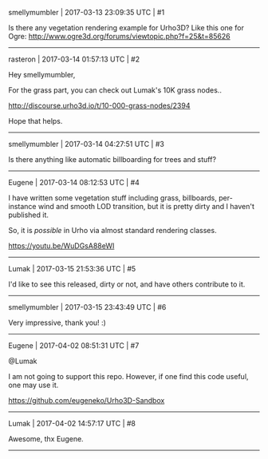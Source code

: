 smellymumbler | 2017-03-13 23:09:35 UTC | #1

Is there any vegetation rendering example for Urho3D? Like this one for Ogre: http://www.ogre3d.org/forums/viewtopic.php?f=25&t=85626

-------------------------

rasteron | 2017-03-14 01:57:13 UTC | #2

Hey smellymumbler,

For the grass part, you can check out Lumak's  10K grass nodes..

http://discourse.urho3d.io/t/10-000-grass-nodes/2394

Hope that helps.

-------------------------

smellymumbler | 2017-03-14 04:27:51 UTC | #3

Is there anything like automatic billboarding for trees and stuff?

-------------------------

Eugene | 2017-03-14 08:12:53 UTC | #4

I have written some vegetation stuff including grass, billboards, per-instance wind and smooth LOD transition, but it is pretty dirty and I haven't published it.

So, it is _possible_ in Urho via almost standard rendering classes.

https://youtu.be/WuDGsA88eWI

-------------------------

Lumak | 2017-03-15 21:53:36 UTC | #5

I'd like to see this released, dirty or not, and have others contribute to it.

-------------------------

smellymumbler | 2017-03-15 23:43:49 UTC | #6

Very impressive, thank you! :)

-------------------------

Eugene | 2017-04-02 08:51:31 UTC | #7

@Lumak

I am not going to support this repo.
However, if one find this code useful, one may use it.

https://github.com/eugeneko/Urho3D-Sandbox

-------------------------

Lumak | 2017-04-02 14:57:17 UTC | #8

Awesome, thx Eugene.

-------------------------

